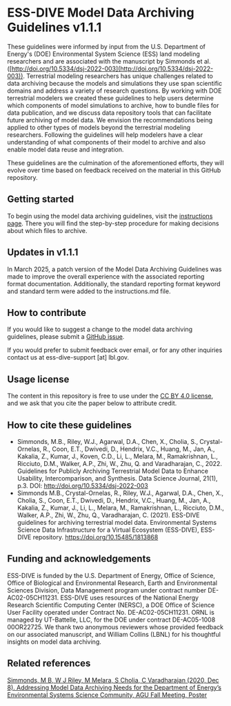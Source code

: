 # ESS-DIVE Model Data Archiving Guidelines v1.1.1

These guidelines were informed by input from the U.S. Department of Energy's (DOE) Environmental System Science (ESS) land modeling researchers and are associated with the manuscript by Simmonds et al. ([http://doi.org/10.5334/dsj-2022-003](http://doi.org/10.5334/dsj-2022-003)). Terrestrial modeling researchers has unique challenges related to data archiving because the models and simulations they use span scientific domains and address a variety of research questions. By working with DOE terrestrial modelers we created these guidelines to help users determine which components of model simulations to archive, how to bundle files for data publication, and we discuss data repository tools that can facilitate future archiving of model data. We envision the recommendations being applied to other types of models beyond the terrestrial modeling researchers. Following the guidelines will help modelers have a clear understanding of what components of their model to archive and also enable model data reuse and integration.

These guidelines are the culmination of the aforementioned efforts, they will evolve over time based on feedback received on the material in this GitHub repository.  

## Getting started  
To begin using the model data archiving guidelines, visit the [instructions page](instructions.md). There you will find the step-by-step procedure for making decisions about which files to archive.

## Updates in v1.1.1
In March 2025, a patch version of the Model Data Archiving Guidelines was made to improve the overall experience with the associated reporting format documentation. Additionally, the standard reporting format keyword and standard term were added to the instructions.md file.

## How to contribute  

If you would like to suggest a change to the model data archiving guidelines, please submit a [GitHub issue](https://github.com/ess-dive-workspace/essdive-model-data-archiving-guidelines/issues).  

If you would prefer to submit feedback over email, or for any other inquiries contact us at ess-dive-support [at] lbl.gov.

## Usage license
The content in this repository is free to use under the [CC BY 4.0 license](https://creativecommons.org/licenses/by/4.0/), and we ask that you cite the paper below to attribute credit.

## How to cite these guidelines  

* Simmonds, M.B., Riley, W.J., Agarwal, D.A., Chen, X., Cholia, S., Crystal-Ornelas, R., Coon, E.T., Dwivedi, D., Hendrix, V.C., Huang, M., Jan, A., Kakalia, Z., Kumar, J., Koven, C.D., Li, L., Melara, M., Ramakrishnan, L., Ricciuto, D.M., Walker, A.P., Zhi, W., Zhu, Q. and Varadharajan, C., 2022. Guidelines for Publicly Archiving Terrestrial Model Data to Enhance Usability, Intercomparison, and Synthesis. Data Science Journal, 21(1), p.3. DOI: http://doi.org/10.5334/dsj-2022-003
* Simmonds M.B., Crystal-Ornelas, R., Riley, W.J., Agarwal, D.A., Chen, X., Cholia, S., Coon, E.T., Dwivedi, D., Hendrix, V.C., Huang, M., Jan, A., Kakalia, Z., Kumar, J., Li, L., Melara, M., Ramakrishnan, L., Ricciuto, D.M., Walker, A.P., Zhi, W., Zhu, Q., Varadharajan, C. (2021). ESS-DIVE guidelines for archiving terrestrial model data. Environmental Systems Science Data Infrastructure for a Virtual Ecosystem (ESS-DIVE), ESS-DIVE repository. https://doi.org/10.15485/1813868

## Funding and acknowledgements  
ESS-DIVE is funded by the U.S. Department of Energy, Office of Science, Office of Biological and Environmental Research, Earth and Environmental Sciences Division, Data Management program under contract number DE-AC02-05CH11231. ESS-DIVE uses resources of the National Energy Research Scientific Computing Center (NERSC), a DOE Office of Science User Facility operated under Contract No. DE-AC02-05CH11231. ORNL is managed by UT-Battelle, LLC, for the DOE under contract DE-AC05-1008 00OR22725. We thank two anonymous reviewers whose provided feedback on our associated manuscript, and William Collins (LBNL) for his thoughtful insights on model data archiving.

## Related references  
[Simmonds, M B, W J Riley, M Melara, S Cholia, C Varadharajan (2020, Dec 8). Addressing Model Data Archiving Needs for the Department of Energy’s Environmental Systems Science Community, AGU Fall Meeting, Poster](https://agu2020fallmeeting-agu.ipostersessions.com/default.aspx?s=E0-3E-14-4B-92-EE-A6-0F-11-0C-CC-D8-A5-DE-D4-A8&guestview=true)  
